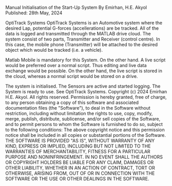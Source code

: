 Manual Initialisation of the Start-Up System
By Emirhan, H.E. Akyol
Published: 28th May, 2024

OptiTrack Systems
OptiTrack Systems is an Automotive system where the desired Lap, potential G-forces (accellerations) are be tracked. All of the data is logged and transmitted through the MATLAB drive cloud. The system consist of two parts, Transmitter and Receiver (control centre). In this case, the mobile phone (Transmitter) will be attached to the desired object which would be tracked (i.e. a vehicle). 

Matlab Mobile is mandatory for this System. On the other hand. A live script would be preferred over a normal script. Thus editing and live data exchange would be possible. On the other hand, the live script is stored in the cloud, whereas a normal script would be stored on a drive. 




The system is initialised. The Sensors are active and started logging. The System is ready to use. See OptiTrack Systems. 
Copyright (c) 2024 Emirhan H.E. Akyol. All rights reserved. Permission is hereby granted, free of charge, to any person obtaining a copy of this software and associated documentation files (the "Software"), to deal in the Software without restriction, including without limitation the rights to use, copy, modify, merge, publish, distribute, sublicense, and/or sell copies of the Software, and to permit persons to whom the Software is furnished to do so, subject to the following conditions: The above copyright notice and this permission notice shall be included in all copies or substantial portions of the Software. THE SOFTWARE IS PROVIDED "AS IS", WITHOUT WARRANTY OF ANY KIND, EXPRESS OR IMPLIED, INCLUDING BUT NOT LIMITED TO THE WARRANTIES OF MERCHANTABILITY, FITNESS FOR A PARTICULAR PURPOSE AND NONINFRINGEMENT. IN NO EVENT SHALL THE AUTHORS OR COPYRIGHT HOLDERS BE LIABLE FOR ANY CLAIM, DAMAGES OR OTHER LIABILITY, WHETHER IN AN ACTION OF CONTRACT, TORT OR OTHERWISE, ARISING FROM, OUT OF OR IN CONNECTION WITH THE SOFTWARE OR THE USE OR OTHER DEALINGS IN THE SOFTWARE.

